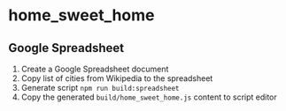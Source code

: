 # home_sweet_home

## Google Spreadsheet
1. Create a Google Spreadsheet document
1. Copy list of cities from Wikipedia to the spreadsheet
1. Generate script
    `npm run build:spreadsheet`
1. Copy the generated `build/home_sweet_home.js` content to script editor
